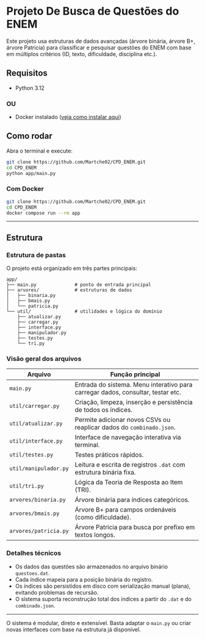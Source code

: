 # Projeto De Busca de Questões do ENEM

Este projeto usa estruturas de dados avançadas (árvore binária, árvore B+, árvore Patricia) para classificar e pesquisar questões do ENEM com base em múltiplos critérios (ID, texto, dificuldade, disciplina etc.).

## Requisitos

- Python 3.12

### OU

- Docker instalado ([veja como instalar aqui](https://www.docker.com/products/docker-desktop/))

## Como rodar

Abra o terminal e execute:

```bash
git clone https://github.com/Martche02/CPD_ENEM.git
cd CPD_ENEM
python app/main.py
```

### Com Docker

```bash
git clone https://github.com/Martche02/CPD_ENEM.git
cd CPD_ENEM
docker compose run --rm app
```

---

## Estrutura

### Estrutura de pastas

O projeto está organizado em três partes principais:

```
app/
├── main.py              # ponto de entrada principal
├── arvores/             # estruturas de dados
│   ├── binaria.py
│   ├── bmais.py
│   └── patricia.py
└── util/                # utilidades e lógica do domínio
    ├── atualizar.py
    ├── carregar.py
    ├── interface.py
    ├── manipulador.py
    ├── testes.py
    └── tri.py
```

### Visão geral dos arquivos

| Arquivo               | Função principal                                                                |
| --------------------- | ------------------------------------------------------------------------------- |
| `main.py`             | Entrada do sistema. Menu interativo para carregar dados, consultar, testar etc. |
| `util/carregar.py`    | Criação, limpeza, inserção e persistência de todos os índices.                  |
| `util/atualizar.py`   | Permite adicionar novos CSVs ou reaplicar dados do `combinado.json`.            |
| `util/interface.py`   | Interface de navegação interativa via terminal.                                 |
| `util/testes.py`      | Testes práticos rápidos.                                                        |
| `util/manipulador.py` | Leitura e escrita de registros `.dat` com estrutura binária fixa.               |
| `util/tri.py`         | Lógica da Teoria de Resposta ao Item (TRI).                                     |
| `arvores/binaria.py`  | Árvore binária para índices categóricos.                                        |
| `arvores/bmais.py`    | Árvore B+ para campos ordenáveis (como dificuldade).                            |
| `arvores/patricia.py` | Árvore Patricia para busca por prefixo em textos longos.                        |

### Detalhes técnicos

- Os dados das questões são armazenados no arquivo binário `questoes.dat`.
- Cada índice mapeia para a posição binária do registro.
- Os índices são persistidos em disco com serialização manual (plana), evitando problemas de recursão.
- O sistema suporta reconstrução total dos índices a partir do `.dat` e do `combinado.json`.

---

O sistema é modular, direto e extensível. Basta adaptar o `main.py` ou criar novas interfaces com base na estrutura já disponível.

